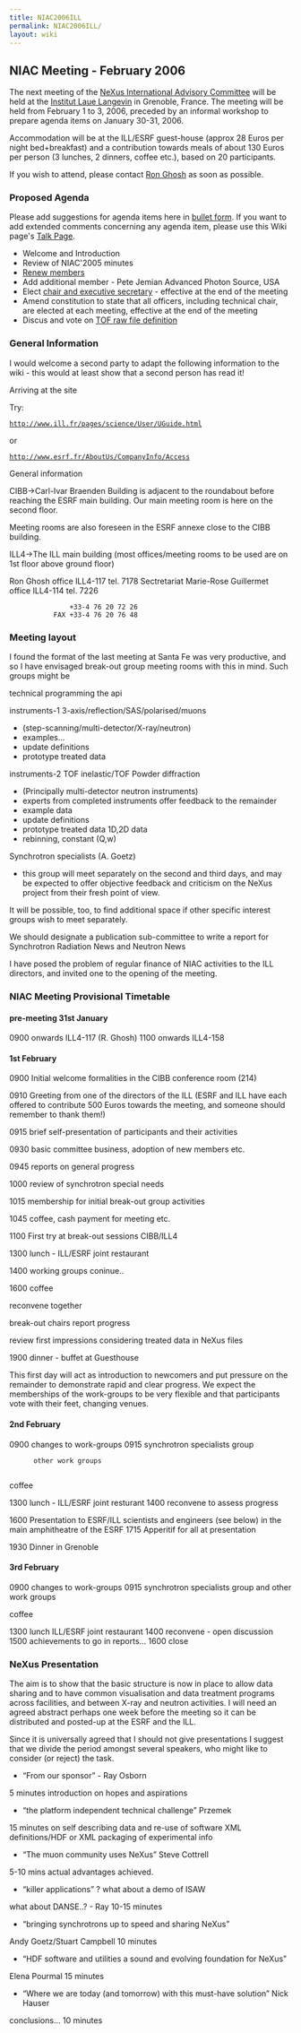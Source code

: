 ```yaml
---
title: NIAC2006ILL
permalink: NIAC2006ILL/
layout: wiki
---
```


NIAC Meeting - February 2006
----------------------------

The next meeting of the [ NeXus International Advisory
Committee](NIAC "wikilink") will be held at the [Institut Laue
Langevin](http://www.ill.fr) in Grenoble, France. The meeting will be
held from February 1 to 3, 2006, preceded by an informal workshop to
prepare agenda items on January 30-31, 2006.

Accommodation will be at the ILL/ESRF guest-house (approx 28 Euros per
night bed+breakfast) and a contribution towards meals of about 130 Euros
per person (3 lunches, 2 dinners, coffee etc.), based on 20
participants.

If you wish to attend, please contact [Ron Ghosh](mailto:ghosh@ill.fr)
as soon as possible.

### Proposed Agenda

Please add suggestions for agenda items here in [ bullet
form](Help:Editing#Lists "wikilink"). If you want to add extended
comments concerning any agenda item, please use this Wiki page's [ Talk
Page](Talk:NIAC_Meetings "wikilink").

-   Welcome and Introduction
-   Review of NIAC'2005 minutes
-   [Renew members](Membership_Dates "wikilink")
-   Add additional member - Pete Jemian Advanced Photon Source, USA
-   Elect [chair and executive
    secretary](Nominees_for_officers "wikilink") - effective at the end
    of the meeting
-   Amend constitution to state that all officers, including technical
    chair, are elected at each meeting, effective at the end of the
    meeting
-   Discus and vote on [TOF raw file definition](TOFRaw "wikilink")

### General Information

I would welcome a second party to adapt the following information to the
wiki - this would at least show that a second person has read it!

Arriving at the site

Try:

[`http://www.ill.fr/pages/science/User/UGuide.html`](http://www.ill.fr/pages/science/User/UGuide.html)

or

[`http://www.esrf.fr/AboutUs/CompanyInfo/Access`](http://www.esrf.fr/AboutUs/CompanyInfo/Access)

General information

CIBB-&gt;Carl-Ivar Braenden Building is adjacent to the roundabout
before reaching the ESRF main building. Our main meeting room is here on
the second floor.

Meeting rooms are also foreseen in the ESRF annexe close to the CIBB
building.

ILL4-&gt;The ILL main building (most offices/meeting rooms to be used
are on 1st floor above ground floor)

Ron Ghosh office ILL4-117 tel. 7178 Sectretariat Marie-Rose Guillermet
office ILL4-114 tel. 7226

`               +33-4 76 20 72 26`  
`           FAX +33-4 76 20 76 48`

### Meeting layout

I found the format of the last meeting at Santa Fe was very productive,
and so I have envisaged break-out group meeting rooms with this in mind.
Such groups might be

technical programming the api

instruments-1 3-axis/reflection/SAS/polarised/muons

-   (step-scanning/multi-detector/X-ray/neutron)
-   examples...
-   update definitions
-   prototype treated data

instruments-2 TOF inelastic/TOF Powder diffraction

-   (Principally multi-detector neutron instruments)
-   experts from completed instruments offer feedback to the remainder
-   example data
-   update definitions
-   prototype treated data 1D,2D data
-   rebinning, constant (Q,w)

Synchrotron specialists (A. Goetz)

-   this group will meet separately on the second and third days, and
    may be expected to offer objective feedback and criticism on the
    NeXus project from their fresh point of view.

It will be possible, too, to find additional space if other specific
interest groups wish to meet separately.

We should designate a publication sub-committee to write a report for
Synchrotron Radiation News and Neutron News

I have posed the problem of regular finance of NIAC activities to the
ILL directors, and invited one to the opening of the meeting.

### NIAC Meeting Provisional Timetable

#### pre-meeting 31st January

0900 onwards ILL4-117 (R. Ghosh) 1100 onwards ILL4-158

#### 1st February

0900 Initial welcome formalities in the CIBB conference room (214)

0910 Greeting from one of the directors of the ILL (ESRF and ILL have
each offered to contribute 500 Euros towards the meeting, and someone
should remember to thank them!)

0915 brief self-presentation of participants and their activities

0930 basic committee business, adoption of new members etc.

0945 reports on general progress

1000 review of synchrotron special needs

1015 membership for initial break-out group activities

1045 coffee, cash payment for meeting etc.

1100 First try at break-out sessions CIBB/ILL4

1300 lunch - ILL/ESRF joint restaurant

1400 working groups coninue..

1600 coffee

reconvene together

break-out chairs report progress

review first impressions considering treated data in NeXus files

1900 dinner - buffet at Guesthouse

This first day will act as introduction to newcomers and put pressure on
the remainder to demonstrate rapid and clear progress. We expect the
memberships of the work-groups to be very flexible and that participants
vote with their feet, changing venues.

#### 2nd February

0900 changes to work-groups 0915 synchrotron specialists group

`      other work groups`  
` `

  
coffee

1300 lunch - ILL/ESRF joint resturant 1400 reconvene to assess progress

  

1600 Presentation to ESRF/ILL scientists and engineers (see below) in
the main amphitheatre of the ESRF 1715 Apperitif for all at presentation

1930 Dinner in Grenoble

#### 3rd February

0900 changes to work-groups 0915 synchrotron specialists group and other
work groups

  
coffee

1300 lunch ILL/ESRF joint restaurant 1400 reconvene - open discussion
1500 achievements to go in reports... 1600 close

### NeXus Presentation

The aim is to show that the basic structure is now in place to allow
data sharing and to have common visualisation and data treatment
programs across facilities, and between X-ray and neutron activities. I
will need an agreed abstract perhaps one week before the meeting so it
can be distributed and posted-up at the ESRF and the ILL.

Since it is universally agreed that I should not give presentations I
suggest that we divide the period amongst several speakers, who might
like to consider (or reject) the task.

-   “From our sponsor” - Ray Osborn

5 minutes introduction on hopes and aspirations

-   “the platform independent technical challenge” Przemek

15 minutes on self describing data and re-use of software XML
definitions/HDF or XML packaging of experimental info

-   “The muon community uses NeXus” Steve Cottrell

5-10 mins actual advantages achieved.

-   “killer applications” ? what about a demo of ISAW

what about DANSE..? - Ray 10-15 minutes

-   “bringing synchrotrons up to speed and sharing NeXus”

Andy Goetz/Stuart Campbell 10 minutes

-   “HDF software and utilities a sound and evolving foundation for
    NeXus”

Elena Pourmal 15 minutes

-   “Where we are today (and tomorrow) with this must-have solution”
    Nick Hauser

conclusions... 10 minutes
